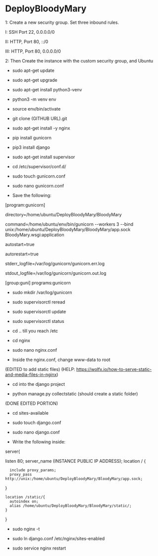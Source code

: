 # DeployBloodyMary

1: Create a new security group. Set three inbound rules.

I: SSH Port 22, 0.0.0.0/0

II: HTTP, Port 80, ::/0

III: HTTP, Port 80, 0.0.0.0/0

2: Then Create the instance with the custom security group, and Ubuntu

- sudo apt-get update

- sudo apt-get upgrade

- sudo apt-get install python3-venv

- python3 -m venv env

- source env/bin/activate

- git clone (GITHUB URL).git

- sudo apt-get install -y nginx

- pip install gunicorn

- pip3 install django

- sudo apt-get install supervisor

- cd /etc/supervisor/conf.d/

- sudo touch gunicorn.conf

- sudo nano gunicorn.conf

- Save the following:

[program:gunicorn]

directory=/home/ubuntu/DeployBloodyMary/BloodyMary

command=/home/ubuntu/env/bin/gunicorn --workers 3 --bind unix:/home/ubuntu/DeployBloodyMary/BloodyMary/app.sock BloodyMary.wsgi:application  

autostart=true

autorestart=true

stderr_logfile=/var/log/gunicorn/gunicorn.err.log

stdout_logfile=/var/log/gunicorn/gunicorn.out.log

[group:guni] 
programs:gunicorn

- sudo mkdir /var/log/gunicorn

- sudo supervisorctl reread

- sudo supervisorctl update

- sudo supervisorctl status

- cd .. till you reach /etc

- cd nginx

- sudo nano nginx.conf

- Inside the nginx.conf, change www-data to root

(EDITED to add static files)
(HELP: https://wolfx.io/how-to-serve-static-and-media-files-in-nginx)

- cd into the django project

- python manage.py collectstatic (should create a static folder)

(DONE EDITED PORTION)

- cd sites-available

- sudo touch django.conf

- sudo nano django.conf

- Write the following inside:

server{

  listen 80;
  server_name (INSTANCE PUBLIC IP ADDRESS);
   location / {
   
      include proxy_params;
      proxy_pass http://unix:/home/ubuntu/DeployBloodyMary/BloodyMary/app.sock;
      
   }

    location /static/{
      autoindex on;
      alias /home/ubuntu/DeployBloodyMary/BloodyMary/static/;
    }

}

- sudo nginx -t

- sudo ln django.conf /etc/nginx/sites-enabled

- sudo service nginx restart
